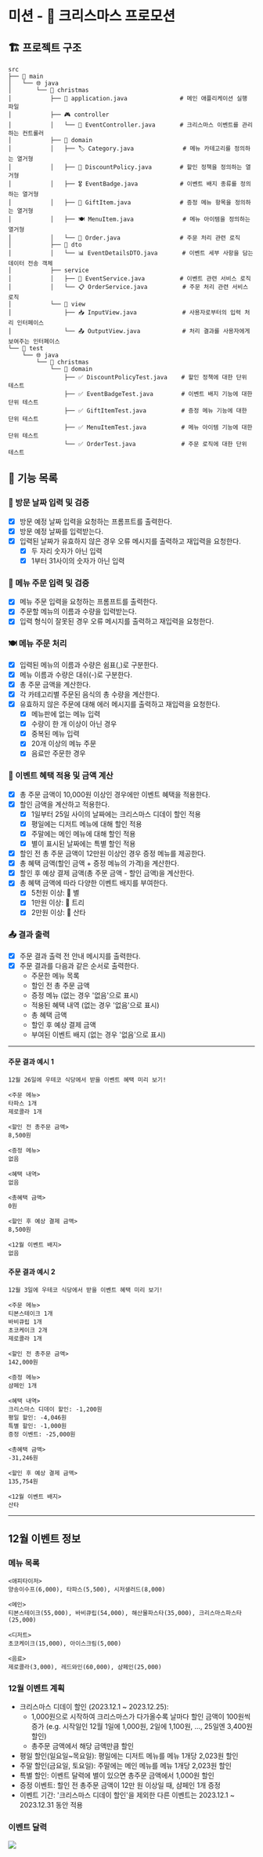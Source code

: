 # 미션 - 🎄 크리스마스 프로모션

## 🏗️ 프로젝트 구조
```
src
├── 📂 main
│   └── 🌐 java
│       └── 🎄 christmas
│           ├── 🚀 application.java               # 메인 애플리케이션 실행 파일
│           ├── 🎮 controller
│           │   └── 🎅 EventController.java       # 크리스마스 이벤트를 관리하는 컨트롤러
│           ├── 🎯 domain
│           │   ├── 🏷️ Category.java              # 메뉴 카테고리를 정의하는 열거형
│           │   ├── 💸 DiscountPolicy.java        # 할인 정책을 정의하는 열거형
│           │   ├── 🎖️ EventBadge.java            # 이벤트 배지 종류를 정의하는 열거형
│           │   ├── 🎁 GiftItem.java              # 증정 메뉴 항목을 정의하는 열거형
│           │   ├── 🍽️ MenuItem.java              # 메뉴 아이템을 정의하는 열거형
│           │   └── 📝 Order.java                 # 주문 처리 관련 로직
│           ├── 💾 dto
│           │   └── 📊 EventDetailsDTO.java       # 이벤트 세부 사항을 담는 데이터 전송 객체
│           ├── service
│           │   ├── 🎉 EventService.java          # 이벤트 관련 서비스 로직
│           │   └── 📋 OrderService.java          # 주문 처리 관련 서비스 로직
│           └── 👀 view
│               ├── 📥 InputView.java             # 사용자로부터의 입력 처리 인터페이스
│               └── 📤 OutputView.java            # 처리 결과를 사용자에게 보여주는 인터페이스
└── 🧪 test
    └── 🌐 java
        └── 🎄 christmas
            └── 🎯 domain
                ├── ✅ DiscountPolicyTest.java    # 할인 정책에 대한 단위 테스트
                ├── ✅ EventBadgeTest.java        # 이벤트 배지 기능에 대한 단위 테스트
                ├── ✅ GiftItemTest.java          # 증정 메뉴 기능에 대한 단위 테스트
                ├── ✅ MenuItemTest.java          # 메뉴 아이템 기능에 대한 단위 테스트
                └── ✅ OrderTest.java             # 주문 로직에 대한 단위 테스트
```

## 🚀 기능 목록
### 📅 방문 날짜 입력 및 검증
- [x] 방문 예정 날짜 입력을 요청하는 프롬프트를 출력한다.
- [x] 방문 예정 날짜를 입력받는다.
- [x] 입력된 날짜가 유효하지 않은 경우 오류 메시지를 출력하고 재입력을 요청한다.
    - [x] 두 자리 숫자가 아닌 입력
    - [x] 1부터 31사이의 숫자가 아닌 입력

### 📝 메뉴 주문 입력 및 검증
- [x] 메뉴 주문 입력을 요청하는 프롬프트를 출력한다.
- [x] 주문할 메뉴의 이름과 수량을 입력받는다.
- [x] 입력 형식이 잘못된 경우 오류 메시지를 출력하고 재입력을 요청한다.

### 🍽️ 메뉴 주문 처리
- [x] 입력된 메뉴의 이름과 수량은 쉼표(,)로 구분한다.
- [x] 메뉴 이름과 수량은 대쉬(-)로 구분한다.
- [x] 총 주문 금액을 계산한다.
- [x] 각 카테고리별 주문된 음식의 총 수량을 계산한다.
- [x] 유효하지 않은 주문에 대해 에러 메시지를 출력하고 재입력을 요청한다.
    - [x] 메뉴판에 없는 메뉴 입력
    - [x] 수량이 한 개 이상이 아닌 경우
    - [x] 중복된 메뉴 입력
    - [x] 20개 이상의 메뉴 주문
    - [x] 음료만 주문한 경우

### 🎁 이벤트 혜택 적용 및 금액 계산
- [x] 총 주문 금액이 10,000원 이상인 경우에만 이벤트 혜택을 적용한다.
- [x] 할인 금액을 계산하고 적용한다.
    - [x] 1일부터 25일 사이의 날짜에는 크리스마스 디데이 할인 적용 
    - [x] 평일에는 디저트 메뉴에 대해 할인 적용
    - [x] 주말에는 메인 메뉴에 대해 할인 적용
    - [x] 별이 표시된 날짜에는 특별 할인 적용
- [x] 할인 전 총 주문 금액이 12만원 이상인 경우 증정 메뉴를 제공한다.
- [x] 총 혜택 금액(할인 금액 + 증정 메뉴의 가격)을 계산한다.
- [x] 할인 후 예상 결제 금액(총 주문 금액 - 할인 금액)을 계산한다.
- [x] 총 혜택 금액에 따라 다양한 이벤트 배지를 부여한다.
    - [x] 5천원 이상: 🌟 별
    - [x] 1만원 이상: 🎄 트리
    - [x] 2만원 이상: 🎅 산타

### 📤 결과 출력
- [x] 주문 결과 출력 전 안내 메시지를 출력한다.
- [x] 주문 결과를 다음과 같은 순서로 출력한다.
    - 주문한 메뉴 목록
    - 할인 전 총 주문 금액
    - 증정 메뉴 (없는 경우 '없음'으로 표시)
    - 적용된 혜택 내역 (없는 경우 '없음'으로 표시)
    - 총 혜택 금액
    - 할인 후 예상 결제 금액
    - 부여된 이벤트 배지 (없는 경우 '없음'으로 표시)
---
#### 주문 결과 예시 1
```
12월 26일에 우테코 식당에서 받을 이벤트 혜택 미리 보기!
 
<주문 메뉴>
타파스 1개
제로콜라 1개

<할인 전 총주문 금액>
8,500원
 
<증정 메뉴>
없음
 
<혜택 내역>
없음
 
<총혜택 금액>
0원
 
<할인 후 예상 결제 금액>
8,500원
 
<12월 이벤트 배지>
없음
```

#### 주문 결과 예시 2
```
12월 3일에 우테코 식당에서 받을 이벤트 혜택 미리 보기!
 
<주문 메뉴>
티본스테이크 1개
바비큐립 1개
초코케이크 2개
제로콜라 1개
 
<할인 전 총주문 금액>
142,000원
 
<증정 메뉴>
샴페인 1개
 
<혜택 내역>
크리스마스 디데이 할인: -1,200원
평일 할인: -4,046원
특별 할인: -1,000원
증정 이벤트: -25,000원
 
<총혜택 금액>
-31,246원
 
<할인 후 예상 결제 금액>
135,754원
 
<12월 이벤트 배지>
산타
```
---
## 12월 이벤트 정보
### 메뉴 목록
```
<애피타이저>
양송이수프(6,000), 타파스(5,500), 시저샐러드(8,000)

<메인>
티본스테이크(55,000), 바비큐립(54,000), 해산물파스타(35,000), 크리스마스파스타(25,000)

<디저트>
초코케이크(15,000), 아이스크림(5,000)

<음료>
제로콜라(3,000), 레드와인(60,000), 샴페인(25,000)
```

### 12월 이벤트 계획
- 크리스마스 디데이 할인 (2023.12.1 ~ 2023.12.25):
    - 1,000원으로 시작하여 크리스마스가 다가올수록 날마다 할인 금액이 100원씩 증가 (e.g. 시작일인 12월 1일에 1,000원, 2일에 1,100원, ..., 25일엔 3,400원 할인)
    - 총주문 금액에서 해당 금액만큼 할인
- 평일 할인(일요일~목요일): 평일에는 디저트 메뉴를 메뉴 1개당 2,023원 할인
- 주말 할인(금요일, 토요일): 주말에는 메인 메뉴를 메뉴 1개당 2,023원 할인
- 특별 할인: 이벤트 달력에 별이 있으면 총주문 금액에서 1,000원 할인
- 증정 이벤트: 할인 전 총주문 금액이 12만 원 이상일 때, 샴페인 1개 증정
- 이벤트 기간: '크리스마스 디데이 할인'을 제외한 다른 이벤트는 2023.12.1 ~ 2023.12.31 동안 적용

### 이벤트 달력
![](../image.png)